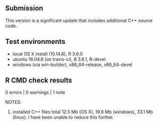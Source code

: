 ## Submission
This version is a significant update that includes additional C++ source code.

## Test environments
* local OS X install (10.14.6), R 3.6.0
* ubuntu 16.04.6 (on travis-ci), R 3.6.1, R-devel
* windows (via win-builder), x86_64-release, x86_64-devel

## R CMD check results

0 errors | 0 warnings | 1 note

NOTES:  

1. installed C++ files total 12.5 Mb (OS X), 19.6 Mb (windows), 33.1 Mb (linux). I have been unable to reduce this further.  
